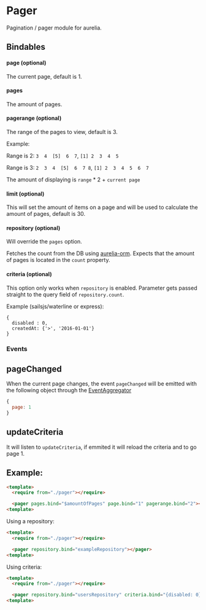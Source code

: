 # Pager
Pagination / pager module for aurelia.

## Bindables

#### page (optional)

The current page, default is 1.

#### pages

The amount of pages.

#### pagerange (optional)

The range of the pages to view, default is 3.

Example:

Range is 2: `3  4  [5]  6  7`, `[1] 2  3  4  5`

Range is 3: `2  3  4  [5]  6  7 8`, `[1] 2  3  4  5  6  7`

The amount of displaying is `range` * 2 + `current page`

#### limit (optional)
This will set the amount of items on a page and will be used to calculate the amount of pages, default is 30.

#### repository (optional)
Will override the `pages` option.

Fetches the count from the DB using [aurelia-orm](https://github.com/SpoonX/aurelia-orm).
Expects that the amount of pages is located in the `count` property.

#### criteria (optional)
This option only works when `repository` is enabled.
Parameter gets passed straight to the query field of `repository.count`.

Example (sailsjs/waterline or express):

```javascript:
{
  disabled : 0,
  createdAt: {'>', '2016-01-01'}
}
```

### Events

## pageChanged

When the current page changes, the event `pageChanged` will be emitted with the following object through the [EventAggregator](https://github.com/aurelia/event-aggregator)

```javascript
{
  page: 1
}
```

## updateCriteria

It will listen to `updateCriteria`, if emmited it will reload the criteria and to go page 1.

## Example:


```html
<template>
  <require from="./pager"></require>

  <pager pages.bind="$amountOfPages" page.bind="1" pagerange.bind="2"></pager>
<template>
```

Using a repository:

```html
<template>
  <require from="./pager"></require>

  <pager repository.bind="exampleRepository"></pager>
<template>
```

Using criteria:

```html
<template>
  <require from="./pager"></require>

  <pager repository.bind="usersRepository" criteria.bind="{disabled: 0}"></pager>
<template>
```
